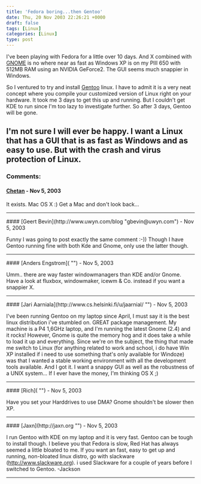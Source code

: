 ```yaml
---
title: 'Fedora boring...then Gentoo'
date: Thu, 20 Nov 2003 22:26:21 +0000
draft: false
tags: [Linux]
categories: [Linux]
type: post
---
```


I've been playing with Fedora for a little over 10 days. And X combined with [GNOME](http://www.gnome.org) is no where near as fast as Windows XP is on my PIII 650 with 512MB RAM using an NVIDIA GeForce2. The GUI seems much snappier in Windows.

So I ventured to try and install [Gentoo](http://www.gentoo.org) linux. I have to admit it is a very neat concept where you compile your customized version of Linux right on your hardware. It took me 3 days to get this up and running. But I couldn't get KDE to run since I'm too lazy to investigate further. So after 3 days, Gentoo will be gone.

I'm not sure I will ever be happy. I want a Linux that has a GUI that is as fast as Windows and as easy to use. But with the crash and virus protection of Linux.
---
### Comments:
#### [Chetan]( "") - <time datetime="2003-11-21 00:27:49">Nov 5, 2003</time>

It exists. Mac OS X :) Get a Mac and don't look back...
<hr />
#### [Geert Bevin](http://www.uwyn.com/blog "gbevin@uwyn.com") - <time datetime="2003-11-21 01:38:07">Nov 5, 2003</time>

Funny I was going to post exactly the same comment :-)) Though I have Gentoo running fine with both Kde and Gnome, only use the latter though.
<hr />
#### [Anders Engstrom]( "") - <time datetime="2003-11-21 01:51:18">Nov 5, 2003</time>

Umm.. there are way faster windowmanagers than KDE and/or Gnome. Have a look at fluxbox, windowmaker, icewm & Co. instead if you want a snappier X.
<hr />
#### [Jari Aarniala](http://www.cs.helsinki.fi/u/jaarnial/ "") - <time datetime="2003-11-21 02:16:12">Nov 5, 2003</time>

I've been running Gentoo on my laptop since April, I must say it is the best linux distribution i've stumbled on. GREAT package management. My machine is a P4 1,6GHz laptop, and I'm running the latest Gnome (2.4) and it rocks! However, Gnome is quite the memory hog and it does take a while to load it up and everything. Since we're on the subject, the thing that made me switch to Linux (for anything related to work and school, i do have Win XP installed if i need to use something that's only available for Windoze) was that I wanted a stable working environment with all the development tools available. And I got it. I want a snappy GUI as well as the robustness of a UNIX system... If I ever have the money, I'm thinking OS X ;)
<hr />
#### [Rich]( "") - <time datetime="2003-11-21 13:23:03">Nov 5, 2003</time>

Have you set your Harddrives to use DMA? Gnome shouldn't be slower then XP.
<hr />
#### [Jaxn](http://jaxn.org "") - <time datetime="2003-11-21 16:51:35">Nov 5, 2003</time>

I run Gentoo with KDE on my laptop and it is very fast. Gentoo can be tough to install though. I believe you that Fedora is slow, Red Hat has always seemed a little bloated to me. If you want an fast, easy to get up and running, non-bloated linux distro, go with slackware (http://www.slackware.org). i used Slackware for a couple of years before I switched to Gentoo. -Jackson
<hr />

